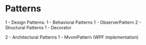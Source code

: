 # Patterns
1 - Design Patterns:
	1 - Behavioral Patterns
		1 - ObserverPattern
	2 - Structural Patterns
		1 - Decorator

2 - Architectural Patterns
	1 - MvvmPattern (WPF implementation)
